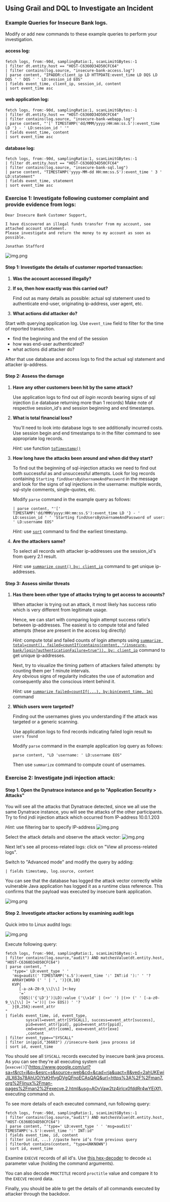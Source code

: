 ## Using Grail and DQL to Investigate an Incident

### Example Queries for Insecure Bank logs.
Modify or add new commands to these example queries to perform your investigation.

#### access log:
```
fetch logs, from:-90d, samplingRatio:1, scanLimitGBytes:-1
| filter dt.entity.host == "HOST-C6360D34D50CFC64"
| filter contains(log.source, "insecure-bank-access.log")
| parse content, "IPADDR:client_ip LD HTTPDATE:event_time LD DQS LD DQS ' ' DQS ' ' LD:session_id EOS"
| fields event_time, client_ip, session_id, content
| sort event_time asc
```

#### web application log:
```
fetch logs, from:-90d, samplingRatio:1, scanLimitGBytes:-1
| filter dt.entity.host == "HOST-C6360D34D50CFC64"
| filter contains(log.source, "insecure-bank-webapp.log")
| parse content, "'[' TIMESTAMP('dd/MMM/yyyy:HH:mm:ss.S'):event_time LD '} - ' LD:session_id ' '"
| fields event_time, content
| sort event_time asc
```

#### database log:
```
fetch logs, from:-90d, samplingRatio:1, scanLimitGBytes:-1
| filter dt.entity.host == "HOST-C6360D34D50CFC64"
| filter contains(log.source, "insecure-bank-sql.log")
| parse content, "TIMESTAMP('yyyy-MM-dd HH:mm:ss.S'):event_time ' 3 ' LD:statement"
| fields event_time, statement
| sort event_time asc
```

### Exercise 1: Investigate following customer complaint and provide evidence from logs:

```
Dear Insecure Bank Customer Support,

I have discovered an illegal funds transfer from my account, see attached account statement. 
Please investigate and return the money to my account as soon as possible.

Jonathan Stafford
```
![img.png](../../assets/images/04_investigation_customer_statement.png)


#### Step 1: Investigate the details of customer reported transaction:
1. **Was the account accessed illegally?**
2. **If so, then how exactly was this carried out?** 
   
   Find out as many details as possible: actual sql statement used to authenticate end-user, originating ip-address, 
   user agent, etc.
3. **What actions did attacker do?**

Start with querying application log. Use `event_time` field to filter for the time of reported transaction.
- find the beginning and the end of the session
- how was end-user authenticated?
- what actions did attacker do?

After that use database and access logs to find the actual sql statement and attacker ip-address.

#### Step 2: Assess the damage
1. **Have any other customers been hit by the same attack?** 
   
   Use application logs to find out *all login records* bearing signs of sql injection (i.e database returning more than 1 records) 
   Make note of respective session_id's and session beginning and end timestamps.

2. **What is total financial loss?**

   You'll need to look into database logs to see additionally incurred costs.
   Use session begin and end timestamps to in the filter command to see appropriate log records.

   *Hint:* use function [`toTimestamp()`](https://www.dynatrace.com/support/help/how-to-use-dynatrace/dynatrace-query-language/functions#to-timestamp)
3. **How long have the attacks been around and when did they start?**

   To find out the beginning of sql-injection attacks we need to find out both successful as and unsuccessful attempts.
   Look for log records containing `Starting findUsersByUsernameAndPassword` in the message and look for the signs of
   sql injections in the username: multiple words, sql-style comments, single-quotes, etc.

   Modify `parse` command in the example query as follows: 

   ```
   | parse content, "'[' TIMESTAMP('dd/MMM/yyyy:HH:mm:ss.S'):event_time LD '} - ' LD:session_id ' ' 'Starting findUsersByUsernameAndPassword of user: ' LD:username EOS"
   ```

   *Hint:* use [`sort`](https://www.dynatrace.com/support/help/how-to-use-dynatrace/dynatrace-query-language/commands#sort) command to find the earliest timestamp.
4. **Are the attackers same?** 
   
   To select all records with attacker ip-addresses use the session_id's from query 2.1 result.

   *Hint:* use [`summarize count() by: client_ip`](https://www.dynatrace.com/support/help/how-to-use-dynatrace/dynatrace-query-language/commands#summarize) command to get unique ip-addresses.

#### Step 3: Assess similar threats
1. **Has there been other type of attacks trying to get access to accounts?**  

   When attacker is trying out an attack, it most likely has success ratio which is very different from legitimate usage.

   Hence, we can start with comparing login attempt success ratio's between ip-addresses. The easiest is to compute total 
   and failed attempts (these are present in the access log directly)
   
   *Hint:* compute total and failed counts of login attempts using [`summarize total=count(), failed=countIf(contains(content, "/insecure-bank/login?authenticationFailure=true")), by: client_ip`](https://www.dynatrace.com/support/help/how-to-use-dynatrace/dynatrace-query-language/commands#summarize) command to get unique ip-addresses. 
   
   Next, try to visualize the timing pattern of attackers failed attempts: by counting them per 1 minute intervals.  
   Any obvious signs of regularity indicates the use of automation and consequently also the conscious intent behind it.

   *Hint:* use [`summarize failed=countIf(...), by:bin(event_time, 1m)`](https://www.dynatrace.com/support/help/how-to-use-dynatrace/dynatrace-query-language/commands#summarize) command
2. **Which users were targeted?**
   
   Finding out the usernames gives you understanding if the attack was targeted or a generic scanning.

   Use application logs to find records indicating failed login result `No users found` 

   Modify `parse` command in the example application log query as follows:

   ```
   parse content, "LD 'username: ' LD:username EOS"
   ```

   Then use `summarize` command to compute count of usernames.

### Exercise 2: Investigate jndi injection attack:

#### Step 1. Open the Dynatrace instance and go to "Application Security > Attacks" 

You will see all the attacks that Dynatrace detected, since we all use the same Dynatrace instance, you will see the 
attacks of the other participants. Try to find jndi injection attack which occurred from IP-address 10.0.1.203

*Hint:* use filtering bar to specify IP-address
![img.png](../../assets/images/04_investigation_rap_search.png)

Select the attack details and observe the attack vector:
![img.png](../../assets/images/04_investigation_jndi_payload.png)

Next let's see all process-related logs: click on "View all process-related logs".

Switch to "Advanced mode" and modify the query by adding:
```
| fields timestamp, log.source, content
```
You can see that the database has logged the attack vector correctly while vulnerable Java application has logged it as 
a runtime class reference. This confirms that the payload was executed by insecure bank application.

![img.png](../../assets/images/04_investigation_logs1.png)

#### Step 2. Investigate attacker actions by examining audit logs
Quick intro to Linux auditd logs:

![img.png](../../assets/images/04_investigation_auditd_intro.png)

Execute following query:
```
fetch logs, from:-90d, samplingRatio:1, scanLimitGBytes:-1
| filter contains(log.source,"audit") AND matchesValue(dt.entity.host, "HOST-C6360D34D50CFC64")
| parse content, "
   'type=' LD:event_type ' '
   'msg=audit(' TIMESTAMP('s.S'):event_time ':' INT:id '):' ' '?
   ARRAY{WORD (' ' | ', ')}{0,10}
   KVP{
      [-a-zA-Z0-9_\\[\\] ]+:key
      '='
      (SQS|('{'LD'}')|LD):value ('\\x1d' | (>>' ') |(>> (' ' [-a-z0-9_\\[\\] ]+ '='))| (>> EOS)) ' '?
   }{0,256}:event_attr
"
| fields event_time, id, event_type,
         syscall=event_attr[SYSCALL], success=event_attr[success], 
         pid=event_attr[pid], ppid=event_attr[ppid], 
         cmd=event_attr[comm], exe=event_attr[exe]
         ,content
| filter event_type=="SYSCALL"
| filter in(ppid,"36603") //insecure-bank java process id
| sort id, event_time
```

You should see all `SYSCALL` records executed by insecure bank java process. As you can see they're all executing system 
call [`execve()`]'(https://www.google.com/url?sa=t&rct=j&q=&esrc=s&source=web&cd=&cad=rja&uact=8&ved=2ahUKEwiJlLX63s78AhUOiYsKHfvgDVgQFnoECAsQAQ&url=https%3A%2F%2Fman7.org%2Flinux%2Fman-pages%2Fman2%2Fexecve.2.html&usg=AOvVaw2tz4jrlcx0fddRr4wYEjXf), 
executing command `sh`.

To see more details of each executed command, run following query:
```
fetch logs, from:-90d, samplingRatio:1, scanLimitGBytes:-1
| filter contains(log.source,"audit") AND matchesValue(dt.entity.host, "HOST-C6360D34D50CFC64")
| parse content, "'type=' LD:event_type ' ' 'msg=audit(' TIMESTAMP('s.S'):event_time ':' INT:id"
| fields event_time, id, content
| filter in(id, ...) //paste here id’s from previous query
| filterOut contains(content, "type=UNKNOWN") 
| sort id, event_time
```

Examine `EXECVE` records of all id's. Use [this hex-decoder](https://cryptii.com/pipes/hex-decoder) to decode `a1` 
parameter value (holding the command arguments). 

You can also decode `PROCTITLE` record `proctitle` value and compare it to the `EXECVE` record data.

Finally, you should be able to get the details of all commands executed by attacker through the backdoor.  
